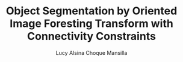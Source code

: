 ---
paperId: 50
author: Lucy Alsina Choque Mansilla
publicationauthor: Choque Mansilla, L. A.
title: Object Segmentation by Oriented Image Foresting Transform with Connectivity Constraints
pdf: --
poster: --
alt: --
type: Poster
topic: FAT
link: --
conference: neurips
year: 2019
tags: neurips-2019
location: Vancouver, Canada
---